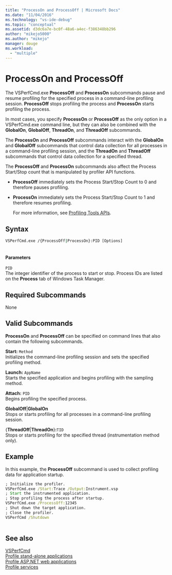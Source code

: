 ```yaml
---
title: "ProcessOn and ProcessOff | Microsoft Docs"
ms.date: "11/04/2016"
ms.technology: "vs-ide-debug"
ms.topic: "conceptual"
ms.assetid: d3dc6a7e-bc0f-48a6-a4ec-f386348bb296
author: "mikejo5000"
ms.author: "mikejo"
manager: douge
ms.workload: 
  - "multiple"
---
```

# ProcessOn and ProcessOff
The VSPerfCmd.exe **ProcessOff** and **ProcessOn** subcommands pause and resume profiling for the specified process in a command-line profiling session. **ProcessOff** stops profiling the process and **ProcessOn** starts profiling the process.  
  
 In most cases, you specify **ProcessOn** or **ProcessOff** as the only option in a VSPerfCmd.exe command line, but they can also be combined with the **GlobalOn**, **GlobalOff**, **ThreadOn**, and **ThreadOff** subcommands.  
  
 The **ProcessOn** and **ProcessOff** subcommands interact with the **GlobalOn** and **GlobalOff** subcommands that control data collection for all processes in a command-line profiling session, and the **ThreadOn** and **ThreadOff** subcommands that control data collection for a specified thread.  
  
 The **ProcessOff** and **ProcessOn** subcommands also affect the Process Start/Stop count that is manipulated by profiler API functions.  
  
- **ProcessOff** immediately sets the Process Start/Stop Count to 0 and therefore pauses profiling.  
  
- **ProcessOn** immediately sets the Process Start/Stop Count to 1 and therefore resumes profiling.  
  
  For more information, see [Profiling Tools APIs](../profiling/profiling-tools-apis.md).  
  
## Syntax  
  
```cmd  
VSPerfCmd.exe /{ProcessOff|ProcessOn}:PID [Options]  
  
```  
  
#### Parameters  
 `PID`  
 The integer identifier of the process to start or stop. Process IDs are listed on the **Process** tab of Windows Task Manager.  
  
## Required Subcommands  
 None  
  
## Valid Subcommands  
 **ProcessOn** and **ProcessOff** can be specified on command lines that also contain the following subcommands.  
  
 **Start:** `Method`  
 Initializes the command-line profiling session and sets the specified profiling method.  
  
 **Launch:** `AppName`  
 Starts the specified application and begins profiling with the sampling method.  
  
 **Attach:** `PID`  
 Begins profiling the specified process.  
  
 **GlobalOff**&#124;**GlobalOn**  
 Stops or starts profiling for all processes in a command-line profiling session.  
  
 {**ThreadOff**&#124;**ThreadOn**}**:**`TID`  
 Stops or starts profiling for the specified thread (instrumentation method only).  
  
## Example  
 In this example, the **ProcessOff** subcommand is used to collect profiling data for application startup.  
  
```cmd  
; Initialize the profiler.  
VSPerfCmd.exe /Start:Trace /Output:Instrument.vsp   
; Start the instrumented application.  
; Stop profiling the process after startup.  
VSPerfCmd.exe /ProcessOff:12345  
; Shut down the target application.  
; Close the profiler.  
VSPerfCmd /Shutdown  
  
```  
  
## See also  
 [VSPerfCmd](../profiling/vsperfcmd.md)   
 [Profile stand-alone applications](../profiling/command-line-profiling-of-stand-alone-applications.md)   
 [Profile ASP.NET web applications](../profiling/command-line-profiling-of-aspnet-web-applications.md)   
 [Profile services](../profiling/command-line-profiling-of-services.md)